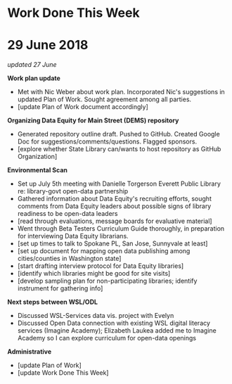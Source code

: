 # Work Done This Week
# 29 June 2018
*updated 27 June*

**Work plan update**
- Met with Nic Weber about work plan. Incorporated Nic's suggestions in updated Plan of Work. Sought agreement among all parties.
- [update Plan of Work document accordingly]

**Organizing Data Equity for Main Street (DEMS) repository**
- Generated repository outline draft. Pushed to GitHub. Created Google Doc for suggestions/comments/questions. Flagged sponsors.
- [explore whether State Library can/wants to host repository as GitHub Organization]


**Environmental Scan**
- Set up July 5th meeting with Danielle Torgerson Everett Public Library re: library-govt open-data partnership
- Gathered information about Data Equity's recruiting efforts, sought comments from Data Equity leaders about possible signs of library readiness to be open-data leaders
- [read through evaluations, message boards for evaluative material]
- Went through Beta Testers Curriculum Guide thoroughly, in preparation for interviewing Data Equity librarians. 
- [set up times to talk to Spokane PL, San Jose, Sunnyvale at least]
- [set up document for mapping open data publishing among cities/counties in Washington state]
- [start drafting interview protocol for Data Equity libraries]
- [identify which libraries might be good for site visits]
- [develop sampling plan for non-participating libraries; identify instrument for gathering info]

**Next steps between WSL/ODL**
- Discussed WSL-Services data vis. project with Evelyn
- Discussed Open Data connection with existing WSL digital literacy services (Imagine Academy); Elizabeth Laukea added me to Imagine Academy so I can explore curriculum for open-data openings

**Administrative**
- [update Plan of Work]
- [update Work Done This Week]
